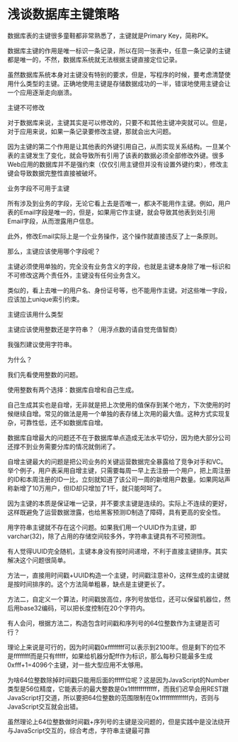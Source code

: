 # 浅谈数据库主键策略

数据库表的主键很多童鞋都非常熟悉了，主键就是Primary Key，简称PK。

数据库主键的作用是唯一标识一条记录，所以在同一张表中，任意一条记录的主键都是唯一的，不然，数据库系统就无法根据主键直接定位记录。

虽然数据库系统本身对主键没有特别的要求，但是，写程序的时候，要考虑清楚使用什么类型的主键。正确地使用主键是存储数据成功的一半，错误地使用主键会让一个应用逐渐走向崩溃。

主键不可修改

对于数据库来说，主键其实是可以修改的，只要不和其他主键冲突就可以。但是，对于应用来说，如果一条记录要修改主键，那就会出大问题。

因为主键的第二个作用是让其他表的外键引用自己，从而实现关系结构。一旦某个表的主键发生了变化，就会导致所有引用了该表的数据必须全部修改外键。很多Web应用的数据库并不是强约束（仅仅引用主键但并没有设置外键约束），修改主键会导致数据完整性直接被破坏。

业务字段不可用于主键

所有涉及到业务的字段，无论它看上去是否唯一，都决不能用作主键。例如，用户表的Email字段是唯一的，但是，如果用它作主键，就会导致其他表到处引用Email字段，从而泄露用户信息。

此外，修改Email实际上是一个业务操作，这个操作就直接违反了上一条原则。

那么，主键应该使用哪个字段呢？

主键必须使用单独的，完全没有业务含义的字段，也就是主键本身除了唯一标识和不可修改这两个责任外，主键没有任何业务含义。

类似的，看上去唯一的用户名、身份证号等，也不能用作主键。对这些唯一字段，应该加上unique索引约束。

主键应该用什么类型

主键应该使用整数还是字符串？（用浮点数的请自觉充值智商）

我强烈建议使用字符串。

为什么？

我们先看使用整数的问题。

使用整数有两个选择：数据库自增和自己生成。

自己生成其实也是自增，无非就是把上次使用的值保存到某个地方，下次使用的时候继续自增。常见的做法是用一个单独的表存储上次用的最大值。这种方式实现复杂，可靠性低，还不如数据库自增。

数据库自增最大的问题还不在于数据库单点造成无法水平切分，因为绝大部分公司还撑不到业务需要分库的情况就倒闭了。

自增主键最大的问题是把公司业务的关键运营数据完全暴露给了竞争对手和VC。举个例子，用户表采用自增主键，只需要每周一早上去注册一个用户，把上周注册的ID和本周注册的ID一比，立刻就知道了该公司一周的新增用户数量。如果网站声称新增了10万用户，但ID却只增加了1千，就只能呵呵了。

因为主键的本质是保证唯一记录，并不要求主键是连续的。实际上不连续的更好，这样既避免了运营数据泄露，也给黑客预测ID制造了障碍，具有更高的安全性。

用字符串主键就不存在这个问题。如果我们用一个UUID作为主键，即varchar(32)，除了占用的存储空间较多外，字符串主键具有不可预测性。

有人觉得UUID完全随机，主键本身没有按时间递增，不利于直接主键排序。其实解决这个问题很简单。

方法一，直接用时间戳+UUID构造一个主键，时间戳注意补0，这样生成的主键就是按时间排序的。这个方法简单粗暴，缺点是主键更长了。

方法二，自定义一个算法，时间戳放高位，序列号放低位，还可以保留机器位，然后用base32编码，可以把长度控制在20个字符内。

有人会问，根据方法二，构造包含时间戳和序列号的64位整数作为主键是否可行？

理论上来说是可行的，因为时间戳0xffffffff可以表示到2100年。但是剩下的位不是ffffffff而是只有fffff，如果给机器分配ff作为标识，那么每秒只能最多生成0xfff+1=4096个主键，对一些大型应用不太够用。

为啥64位整数除掉时间戳只能用后面的fffff位呢？这是因为JavaScript的Number类型是56位精度，它能表示的最大整数是0x1fffffffffffff，而我们迟早会用REST跟JavaScript打交道，所以要把64位整数的范围限制在0x1fffffffffffff内，否则与JavaScript交互就会出错。

虽然理论上64位整数做时间戳+序列号的主键是没问题的，但是实践中是没法绕开与JavaScript交互的，综合考虑，字符串主键最可靠